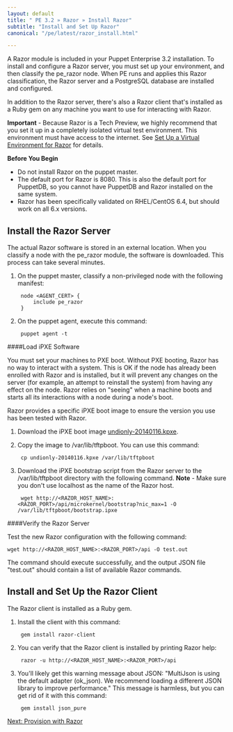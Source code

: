 ```yaml
---
layout: default
title: " PE 3.2 » Razor » Install Razor"
subtitle: "Install and Set Up Razor"
canonical: "/pe/latest/razor_install.html"

---
```


A Razor module is included in your Puppet Enterprise 3.2 installation. To install and configure a Razor server, you must set up your environment, and then classify the pe_razor node. When PE runs and applies this Razor classification, the Razor server and a PostgreSQL database are installed and configured.   

In addition to the Razor server, there's also a Razor client that's installed as a Ruby gem on any machine you want to use for interacting with Razor. 
 
**Important** - Because Razor is a Tech Preview, we highly recommend that you set it up in a completely isolated virtual test environment. This environment must have access to the internet. See [Set Up a Virtual Environment for Razor](./razor_prereqs.html) for details.
	 
**Before You Begin**

+ Do not install Razor on the puppet master.
+ The default port for Razor is 8080. This is also the default port for PuppetDB, so you cannot have PuppetDB and Razor installed on the same system.
+ Razor has been specifically validated on RHEL/CentOS 6.4, but should work on all 6.x versions.

Install the Razor Server
-------------

The actual Razor software is stored in an external location. When you classify a node with the pe_razor module, the software is downloaded. This process can take several minutes. 

1. On the puppet master, classify a non-privileged node with the following manifest:

		node <AGENT_CERT> {
  			include pe_razor    
		}

2. On the puppet agent, execute this command:

		puppet agent -t


####Load iPXE Software

You must set your machines to PXE boot. Without PXE booting, Razor has no way to interact with a system. This is OK if the node has already been enrolled with Razor and is installed, but it will prevent any changes on the server (for example, an attempt to reinstall the system) from having any effect on the node. Razor relies on "seeing" when a machine boots and starts all its interactions with a node during a node's boot.

Razor provides a specific iPXE boot image to ensure the version you use has been tested with Razor. 

1. Download the iPXE boot image [undionly-20140116.kpxe](http://links.puppetlabs.com/pe-razor-ipxe-firmare-3.2).
2. Copy the image to /var/lib/tftpboot. You can use this command:

		cp undionly-20140116.kpxe /var/lib/tftpboot
	
3. Download the iPXE bootstrap script from the Razor server to the /var/lib/tftpboot directory with the following command. 
	**Note** - Make sure you don't use localhost as the name of the Razor host.

		wget http://<RAZOR_HOST_NAME>:<RAZOR_PORT>/api/microkernel/bootstrap?nic_max=1 -O /var/lib/tftpboot/bootstrap.ipxe
		
		
####Verify the Razor Server 

Test the new Razor configuration with the following command:

	wget http://<RAZOR_HOST_NAME>:<RAZOR_PORT>/api -O test.out
	
The command should execute successfully, and the output JSON file "test.out" should contain a list of available Razor commands.


Install and Set Up the Razor Client
-------------

The Razor client is installed as a Ruby gem.

1. Install the client with this command:

		gem install razor-client
		
2. You can verify that the Razor client is installed by printing Razor help:

		razor -u http://<RAZOR_HOST_NAME>:<RAZOR_PORT>/api

3. You'll likely get this warning message about JSON: "MultiJson is using the default adapter (ok_json). We recommend loading a different JSON library to improve performance."  This message is harmless, but you can get rid of it with this command:

		gem install json_pure

		

[Next: Provision with Razor](./razor_using.html)
